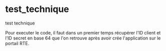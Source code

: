 # test_technique
test technique

Pour executer le code, il faut dans un premier temps récupérer l'ID client et l'ID secret en base 64 que l'on retrouve après avoir crée l'application
sur le portail RTE.

